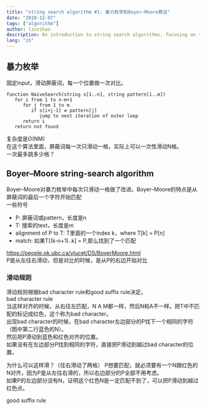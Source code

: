 ```yaml
---
title: "string search algorithm #1: 暴力枚举和Boyer–Moore算法"
date: "2018-12-07"
tags: ["algorithm"]
author: linzihao
description: An introduction to string search algorithms, focusing on the naive brute-force approach and the Boyer-Moore algorithm. This post explains the basic concepts, implementation details, and efficiency improvements of these methods for finding substrings within larger text.
lang: "zh"
---
```


## 暴力枚举
固定input，滑动屏蔽词，每一个位置做一次对比。  
```
function NaiveSearch(string s[1..n], string pattern[1..m])
   for i from 1 to n-m+1
      for j from 1 to m
         if s[i+j-1] ≠ pattern[j]
            jump to next iteration of outer loop
      return i
   return not found
```
复杂度是O(NM)  
在这个算法里面，屏蔽词每一次只滑动一格，实际上可以一次性滑动N格。  
一次最多跳多少格？

## Boyer–Moore string-search algorithm
Boyer–Moore对暴力枚举中每次只滑动一格做了改进。Boyer–Moore的特点是从屏蔽词的最后一个字符开始匹配  
一些符号
- P: 屏蔽词或pattern，长度是n
- T: 搜索的text，长度是m 
- alignment of P to T: T里面的一个index k，where T[k] = P[n]
- match: 如果T[(k-n+1)..k] = P,那么找到了一个匹配

https://people.ok.ubc.ca/ylucet/DS/BoyerMoore.html  
P是从左往右滑动，但是对比的时候，是从P的右边开始对比  

### 滑动规则
滑动规则根据bad character rule和good suffix rule决定。  
bad character rule  
当这样对齐的时候，从右往左匹配，N A M都一样，然后N和A不一样。把T中不匹配的标记成红色，这个称为bad character。  
出现bad character的时候，在bad character左边部分的P找下一个相同的字符（图中第二行蓝色的N）。  
然后把P滑动到蓝色和红色对齐的位置。   
如果没有在左边部分P找到相同的字符，直接把P滑动到越过bad character的位置。

为什么可以这样滑？（往右滑动了两格）
P想要匹配，就必须要有一个N跟红色的N对齐，因为P是从左往右滑的，所以右边部分的P全部不用考虑。  
如果P的左边部分没有N，证明这个红色N是一定匹配不到了，可以把P滑动到越过红色点。  

good suffix rule  

